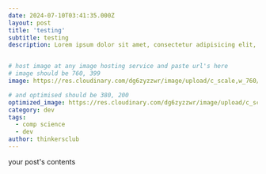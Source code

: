 ```yaml
---
date: 2024-07-10T03:41:35.000Z
layout: post
title: 'testing'
subtitle: testing
description: Lorem ipsum dolor sit amet, consectetur adipisicing elit, sed do eiusmod tempor incididunt ut labore et dolore magna aliqua.


# host image at any image hosting service and paste url's here
# image should be 760, 399
image: https://res.cloudinary.com/dg6zyzzwr/image/upload/c_scale,w_760/v1720559138/default_bvrxw3.png

# and optimised should be 380, 200
optimized_image: https://res.cloudinary.com/dg6zyzzwr/image/upload/c_scale,w_760/v1720559138/default_bvrxw3.png
category: dev
tags:
  - comp science
  - dev
author: thinkersclub
---
```


your post's contents
